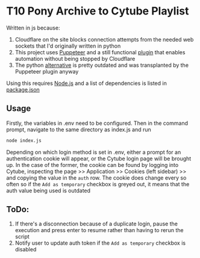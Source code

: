 # T10 Pony Archive to Cytube Playlist

Written in js because:
1. Cloudflare on the site blocks connection attempts from the needed web sockets that I'd originally written in python
2. This project uses [Puppeteer](https://github.com/puppeteer/puppeteer) and a still functional [plugin](https://github.com/berstend/puppeteer-extra/tree/master/packages/puppeteer-extra-plugin-stealth) that enables automation without being stopped by Cloudflare
3. The python [alternative](https://github.com/MeiK2333/pyppeteer_stealth) is pretty outdated and was transplanted by the Puppeteer plugin anyway

Using this requires [Node.js](https://nodejs.org/en) and a list of dependencies is listed in [package.json](https://github.com/Brambles-cat/ArchiveToCytube/blob/main/package.json)

## Usage
Firstly, the variables in .env need to be configured. Then in the command prompt, navigate to the same directory as index.js and run
```bash
node index.js
```

Depending on which login method is set in .env, either a prompt for an authentication cookie will appear, or the Cytube login page will be brought up. In the case of the former, the cookie can be found by logging into Cytube, inspecting the page >> Application >> Cookies (left sidebar) >> and copying the value in the `auth` row. The cookie does change every so often so if the `Add as temporary` checkbox is greyed out, it means that the auth value being used is outdated

## ToDo:
1. If there's a disconnection because of a duplicate login, pause the execution and press enter to resume rather than having to rerun the script
2. Notify user to update auth token if the `Add as temporary` checkbox is disabled
